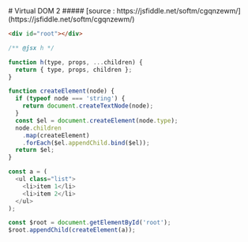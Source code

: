 <div class="markdown-body">
# Virtual DOM 2
##### [source : https://jsfiddle.net/softm/cgqnzewm/](https://jsfiddle.net/softm/cgqnzewm/)

```html
<div id="root"></div>
```

```javascript
/** @jsx h */

function h(type, props, ...children) {
  return { type, props, children };
}

function createElement(node) {
  if (typeof node === 'string') {
    return document.createTextNode(node);
  }
  const $el = document.createElement(node.type);
  node.children
    .map(createElement)
    .forEach($el.appendChild.bind($el));
  return $el;
}

const a = (
  <ul class="list">
    <li>item 1</li>
    <li>item 2</li>
  </ul>
);

const $root = document.getElementById('root');
$root.appendChild(createElement(a));
```
</div>